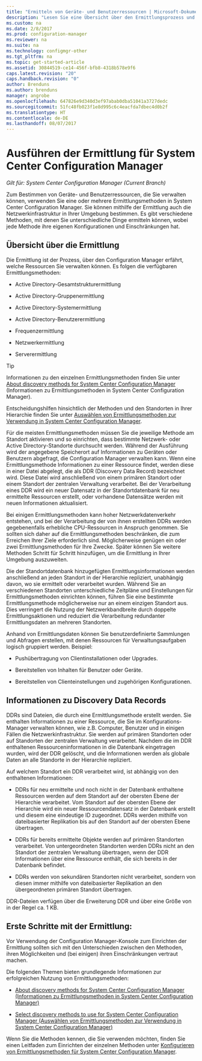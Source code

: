 ```yaml
---
title: "Ermitteln von Geräte- und Benutzerressourcen | Microsoft-Dokumentation"
description: "Lesen Sie eine Übersicht über den Ermittlungsprozess und die Ermittlung von Datensätzen."
ms.custom: na
ms.date: 2/8/2017
ms.prod: configuration-manager
ms.reviewer: na
ms.suite: na
ms.technology: configmgr-other
ms.tgt_pltfrm: na
ms.topic: get-started-article
ms.assetid: 30844519-ce14-456f-bfb8-4318b578e9f6
caps.latest.revision: "20"
caps.handback.revision: "0"
author: Brenduns
ms.author: brenduns
manager: angrobe
ms.openlocfilehash: 647826e9d340d3ef97abab0dba51041a3727dedc
ms.sourcegitcommit: 51fc48fb023f1e8d995c6c4eacfda7dbec4d0b2f
ms.translationtype: HT
ms.contentlocale: de-DE
ms.lasthandoff: 08/07/2017
---
```

# <a name="run-discovery-for-system-center-configuration-manager"></a>Ausführen der Ermittlung für System Center Configuration Manager

*Gilt für: System Center Configuration Manager (Current Branch)*

Zum Bestimmen von Geräte- und Benutzerressourcen, die Sie verwalten können, verwenden Sie eine oder mehrere Ermittlungsmethoden in System Center Configuration Manager. Sie können mithilfe der Ermittlung auch die Netzwerkinfrastruktur in Ihrer Umgebung bestimmen. Es gibt verschiedene Methoden, mit denen Sie unterschiedliche Dinge ermitteln können, wobei jede Methode ihre eigenen Konfigurationen und Einschränkungen hat.  

## <a name="overview-of-discovery"></a>Übersicht über die Ermittlung  
 Die Ermittlung ist der Prozess, über den Configuration Manager erfährt, welche Ressourcen Sie verwalten können. Es folgen die verfügbaren Ermittlungsmethoden:  

-   Active Directory-Gesamtstrukturermittlung  

-   Active Directory-Gruppenermittlung  

-   Active Directory-Systemermittlung  

-   Active Directory-Benutzerermittlung  

-   Frequenzermittlung  

-   Netzwerkermittlung  

-   Serverermittlung  

> [!TIP]  
>  Informationen zu den einzelnen Ermittlungsmethoden finden Sie unter [About discovery methods for System Center Configuration Manager](../../../../core/servers/deploy/configure/about-discovery-methods.md) (Informationen zu Ermittlungsmethoden in System Center Configuration Manager).  
>   
>  Entscheidungshilfen hinsichtlich der Methoden und den Standorten in Ihrer Hierarchie finden Sie unter [Auswählen von Ermittlungsmethoden zur Verwendung in System Center Configuration Manager](../../../../core/servers/deploy/configure/select-discovery-methods-to-use.md).  

 Für die meisten Ermittlungsmethoden müssen Sie die jeweilige Methode am Standort aktivieren und so einrichten, dass bestimmte Netzwerk- oder Active Directory-Standorte durchsucht werden. Während der Ausführung wird der angegebene Speicherort auf Informationen zu Geräten oder Benutzern abgefragt, die Configuration Manager verwalten kann. Wenn eine Ermittlungsmethode Informationen zu einer Ressource findet, werden diese in einer Datei abgelegt, die als DDR (Discovery Data Record) bezeichnet wird. Diese Datei wird anschließend von einem primären Standort oder einem Standort der zentralen Verwaltung verarbeitet. Bei der Verarbeitung eines DDR wird ein neuer Datensatz in der Standortdatenbank für neu ermittelte Ressourcen erstellt, oder vorhandene Datensätze werden mit neuen Informationen aktualisiert.  

 Bei einigen Ermittlungsmethoden kann hoher Netzwerkdatenverkehr entstehen, und bei der Verarbeitung der von ihnen erstellten DDRs werden gegebenenfalls erhebliche CPU-Ressourcen in Anspruch genommen. Sie sollten sich daher auf die Ermittlungsmethoden beschränken, die zum Erreichen Ihrer Ziele erforderlich sind. Möglicherweise genügen ein oder zwei Ermittlungsmethoden für Ihre Zwecke. Später können Sie weitere Methoden Schritt für Schritt hinzufügen, um die Ermittlung in Ihrer Umgebung auszuweiten.  

 Die der Standortdatenbank hinzugefügten Ermittlungsinformationen werden anschließend an jeden Standort in der Hierarchie repliziert, unabhängig davon, wo sie ermittelt oder verarbeitet wurden. Während Sie an verschiedenen Standorten unterschiedliche Zeitpläne und Einstellungen für Ermittlungsmethoden einrichten können, führen Sie eine bestimmte Ermittlungsmethode möglicherweise nur an einem einzigen Standort aus. Dies verringert die Nutzung der Netzwerkbandbreite durch doppelte Ermittlungsaktionen und reduziert die Verarbeitung redundanter Ermittlungsdaten an mehreren Standorten.  

 Anhand von Ermittlungsdaten können Sie benutzerdefinierte Sammlungen und Abfragen erstellen, mit denen Ressourcen für Verwaltungsaufgaben logisch gruppiert werden. Beispiel:  

-   Pushübertragung von Clientinstallationen oder Upgrades.  

-   Bereitstellen von Inhalten für Benutzer oder Geräte.  

-   Bereitstellen von Clienteinstellungen und zugehörigen Konfigurationen.

##  <a name="BKMK_DDRs"></a> Informationen zu Discovery Data Records  
 DDRs sind Dateien, die durch eine Ermittlungsmethode erstellt werden. Sie enthalten Informationen zu einer Ressource, die Sie im Konfigurations-Manager verwalten können, wie z.B. Computer, Benutzer und in einigen Fällen die Netzwerkinfrastruktur. Sie werden auf primären Standorten oder auf Standorten der zentralen Verwaltung verarbeitet. Nachdem die im DDR enthaltenen Ressourceninformationen in die Datenbank eingetragen wurden, wird der DDR gelöscht, und die Informationen werden als globale Daten an alle Standorte in der Hierarchie repliziert.  

 Auf welchem Standort ein DDR verarbeitet wird, ist abhängig von den enthaltenen Informationen:  

-   DDRs für neu ermittelte und noch nicht in der Datenbank enthaltene Ressourcen werden auf dem Standort auf der obersten Ebene der Hierarchie verarbeitet. Vom Standort auf der obersten Ebene der Hierarchie wird ein neuer Ressourcendatensatz in der Datenbank erstellt und diesem eine eindeutige ID zugeordnet. DDRs werden mithilfe von dateibasierter Replikation bis auf den Standort auf der obersten Ebene übertragen.  

-   DDRs für bereits ermittelte Objekte werden auf primären Standorten verarbeitet. Von untergeordneten Standorten werden DDRs nicht an den Standort der zentralen Verwaltung übertragen, wenn der DDR Informationen über eine Ressource enthält, die sich bereits in der Datenbank befindet.  

-   DDRs werden von sekundären Standorten nicht verarbeitet, sondern von diesen immer mithilfe von dateibasierter Replikation an den übergeordneten primären Standort übertragen.  

DDR-Dateien verfügen über die Erweiterung DDR und über eine Größe von in der Regel ca. 1 KB.  

## <a name="get-started-with-discovery"></a>Erste Schritte mit der Ermittlung:  
 Vor Verwendung der Configuration Manager-Konsole zum Einrichten der Ermittlung sollten sich mit den Unterschieden zwischen den Methoden, ihren Möglichkeiten und (bei einigen) ihren Einschränkungen vertraut machen.  

Die folgenden Themen bieten grundlegende Informationen zur erfolgreichen Nutzung von Ermittlungsmethoden:  

-   [About discovery methods for System Center Configuration Manager (Informationen zu Ermittlungsmethoden in System Center Configuration Manager)](../../../../core/servers/deploy/configure/about-discovery-methods.md)  

-   [Select discovery methods to use for System Center Configuration Manager (Auswählen von Ermittlungsmethoden zur Verwendung in System Center Configuration Manager)](../../../../core/servers/deploy/configure/select-discovery-methods-to-use.md)  

Wenn Sie die Methoden kennen, die Sie verwenden möchten, finden Sie einen Leitfaden zum Einrichten der einzelnen Methoden unter [Konfigurieren von Ermittlungsmethoden für System Center Configuration Manager](../../../../core/servers/deploy/configure/configure-discovery-methods.md).  
